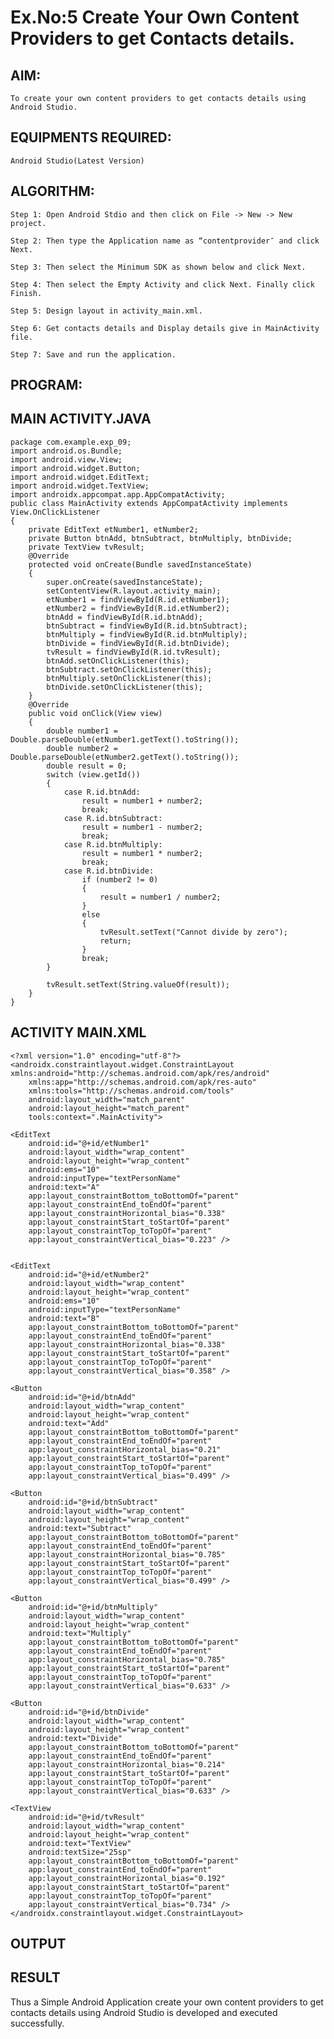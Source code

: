 
# Ex.No:5 Create Your Own Content Providers to get Contacts details.


## AIM:

    To create your own content providers to get contacts details using Android Studio.

## EQUIPMENTS REQUIRED:

    Android Studio(Latest Version)

## ALGORITHM:

    Step 1: Open Android Stdio and then click on File -> New -> New project.

    Step 2: Then type the Application name as “contentprovider″ and click Next. 

    Step 3: Then select the Minimum SDK as shown below and click Next.

    Step 4: Then select the Empty Activity and click Next. Finally click Finish.

    Step 5: Design layout in activity_main.xml.

    Step 6: Get contacts details and Display details give in MainActivity file.

    Step 7: Save and run the application.

## PROGRAM:
  ## MAIN ACTIVITY.JAVA
    package com.example.exp_09;
    import android.os.Bundle;
    import android.view.View;
    import android.widget.Button;
    import android.widget.EditText;
    import android.widget.TextView;
    import androidx.appcompat.app.AppCompatActivity;
    public class MainActivity extends AppCompatActivity implements View.OnClickListener 
    {
        private EditText etNumber1, etNumber2;
        private Button btnAdd, btnSubtract, btnMultiply, btnDivide;
        private TextView tvResult;
        @Override
        protected void onCreate(Bundle savedInstanceState) 
        {
            super.onCreate(savedInstanceState);
            setContentView(R.layout.activity_main);
            etNumber1 = findViewById(R.id.etNumber1);
            etNumber2 = findViewById(R.id.etNumber2);
            btnAdd = findViewById(R.id.btnAdd);
            btnSubtract = findViewById(R.id.btnSubtract);
            btnMultiply = findViewById(R.id.btnMultiply);
            btnDivide = findViewById(R.id.btnDivide);
            tvResult = findViewById(R.id.tvResult);
            btnAdd.setOnClickListener(this);
            btnSubtract.setOnClickListener(this);
            btnMultiply.setOnClickListener(this);
            btnDivide.setOnClickListener(this);
        }
        @Override
        public void onClick(View view) 
        {
            double number1 = Double.parseDouble(etNumber1.getText().toString());
            double number2 = Double.parseDouble(etNumber2.getText().toString());
            double result = 0;
            switch (view.getId()) 
            {
                case R.id.btnAdd:
                    result = number1 + number2;
                    break;
                case R.id.btnSubtract:
                    result = number1 - number2;
                    break;
                case R.id.btnMultiply:
                    result = number1 * number2;
                    break;
                case R.id.btnDivide:
                    if (number2 != 0) 
                    {
                        result = number1 / number2;
                    } 
                    else 
                    {
                        tvResult.setText("Cannot divide by zero");
                        return;
                    }
                    break;
            }

            tvResult.setText(String.valueOf(result));
        }
    }
  ## ACTIVITY MAIN.XML
    <?xml version="1.0" encoding="utf-8"?>
    <androidx.constraintlayout.widget.ConstraintLayout xmlns:android="http://schemas.android.com/apk/res/android"
        xmlns:app="http://schemas.android.com/apk/res-auto"
        xmlns:tools="http://schemas.android.com/tools"
        android:layout_width="match_parent"
        android:layout_height="match_parent"
        tools:context=".MainActivity">

    <EditText
        android:id="@+id/etNumber1"
        android:layout_width="wrap_content"
        android:layout_height="wrap_content"
        android:ems="10"
        android:inputType="textPersonName"
        android:text="A"
        app:layout_constraintBottom_toBottomOf="parent"
        app:layout_constraintEnd_toEndOf="parent"
        app:layout_constraintHorizontal_bias="0.338"
        app:layout_constraintStart_toStartOf="parent"
        app:layout_constraintTop_toTopOf="parent"
        app:layout_constraintVertical_bias="0.223" />


    <EditText
        android:id="@+id/etNumber2"
        android:layout_width="wrap_content"
        android:layout_height="wrap_content"
        android:ems="10"
        android:inputType="textPersonName"
        android:text="B"
        app:layout_constraintBottom_toBottomOf="parent"
        app:layout_constraintEnd_toEndOf="parent"
        app:layout_constraintHorizontal_bias="0.338"
        app:layout_constraintStart_toStartOf="parent"
        app:layout_constraintTop_toTopOf="parent"
        app:layout_constraintVertical_bias="0.358" />

    <Button
        android:id="@+id/btnAdd"
        android:layout_width="wrap_content"
        android:layout_height="wrap_content"
        android:text="Add"
        app:layout_constraintBottom_toBottomOf="parent"
        app:layout_constraintEnd_toEndOf="parent"
        app:layout_constraintHorizontal_bias="0.21"
        app:layout_constraintStart_toStartOf="parent"
        app:layout_constraintTop_toTopOf="parent"
        app:layout_constraintVertical_bias="0.499" />

    <Button
        android:id="@+id/btnSubtract"
        android:layout_width="wrap_content"
        android:layout_height="wrap_content"
        android:text="Subtract"
        app:layout_constraintBottom_toBottomOf="parent"
        app:layout_constraintEnd_toEndOf="parent"
        app:layout_constraintHorizontal_bias="0.785"
        app:layout_constraintStart_toStartOf="parent"
        app:layout_constraintTop_toTopOf="parent"
        app:layout_constraintVertical_bias="0.499" />

    <Button
        android:id="@+id/btnMultiply"
        android:layout_width="wrap_content"
        android:layout_height="wrap_content"
        android:text="Multiply"
        app:layout_constraintBottom_toBottomOf="parent"
        app:layout_constraintEnd_toEndOf="parent"
        app:layout_constraintHorizontal_bias="0.785"
        app:layout_constraintStart_toStartOf="parent"
        app:layout_constraintTop_toTopOf="parent"
        app:layout_constraintVertical_bias="0.633" />

    <Button
        android:id="@+id/btnDivide"
        android:layout_width="wrap_content"
        android:layout_height="wrap_content"
        android:text="Divide"
        app:layout_constraintBottom_toBottomOf="parent"
        app:layout_constraintEnd_toEndOf="parent"
        app:layout_constraintHorizontal_bias="0.214"
        app:layout_constraintStart_toStartOf="parent"
        app:layout_constraintTop_toTopOf="parent"
        app:layout_constraintVertical_bias="0.633" />

    <TextView
        android:id="@+id/tvResult"
        android:layout_width="wrap_content"
        android:layout_height="wrap_content"
        android:text="TextView"
        android:textSize="25sp"
        app:layout_constraintBottom_toBottomOf="parent"
        app:layout_constraintEnd_toEndOf="parent"
        app:layout_constraintHorizontal_bias="0.192"
        app:layout_constraintStart_toStartOf="parent"
        app:layout_constraintTop_toTopOf="parent"
        app:layout_constraintVertical_bias="0.734" />
    </androidx.constraintlayout.widget.ConstraintLayout>
## OUTPUT




## RESULT
Thus a Simple Android Application create your own content providers to get contacts details using Android Studio is developed and executed successfully.
